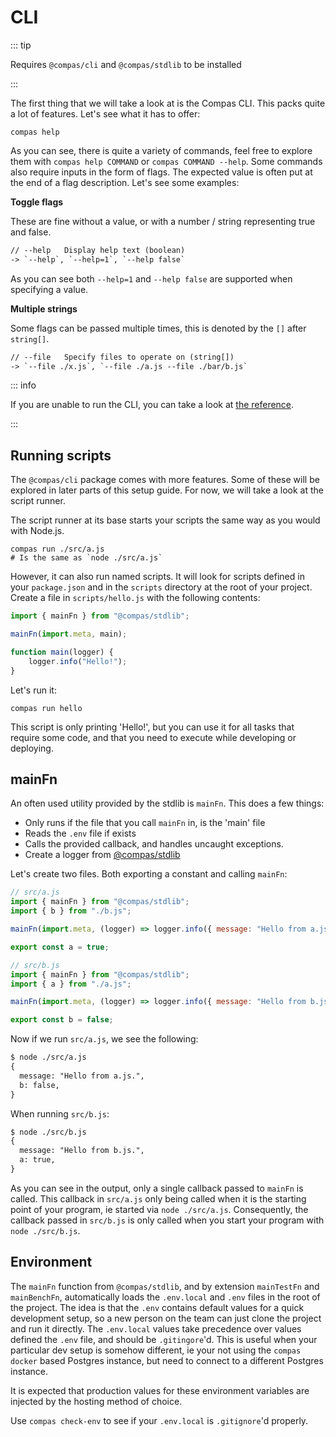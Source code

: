 # CLI

::: tip

Requires `@compas/cli` and `@compas/stdlib` to be installed

:::

The first thing that we will take a look at is the Compas CLI. This packs quite a lot of
features. Let's see what it has to offer:

```shell
compas help
```

As you can see, there is quite a variety of commands, feel free to explore them with
`compas help COMMAND` or `compas COMMAND --help`. Some commands also require inputs in the
form of flags. The expected value is often put at the end of a flag description. Let's see
some examples:

**Toggle flags**

These are fine without a value, or with a number / string representing true and false.

```txt
// --help   Display help text (boolean)
-> `--help`, `--help=1`, `--help false`
```

As you can see both `--help=1` and `--help false` are supported when specifying a value.

**Multiple strings**

Some flags can be passed multiple times, this is denoted by the `[]` after `string[]`.

```txt
// --file   Specify files to operate on (string[])
-> `--file ./x.js`, `--file ./a.js --file ./bar/b.js`
```

::: info

If you are unable to run the CLI, you can take a look at
[the reference](/references/cli.html).

:::

## Running scripts

The `@compas/cli` package comes with more features. Some of these will be explored in
later parts of this setup guide. For now, we will take a look at the script runner.

The script runner at its base starts your scripts the same way as you would with Node.js.

```shell
compas run ./src/a.js
# Is the same as `node ./src/a.js`
```

However, it can also run named scripts. It will look for scripts defined in your
`package.json` and in the `scripts` directory at the root of your project. Create a file
in `scripts/hello.js` with the following contents:

```js
import { mainFn } from "@compas/stdlib";

mainFn(import.meta, main);

function main(logger) {
	logger.info("Hello!");
}
```

Let's run it:

```shell
compas run hello
```

This script is only printing 'Hello!', but you can use it for all tasks that require some
code, and that you need to execute while developing or deploying.

## mainFn

An often used utility provided by the stdlib is `mainFn`. This does a few things:

- Only runs if the file that you call `mainFn` in, is the 'main' file
- Reads the `.env` file if exists
- Calls the provided callback, and handles uncaught exceptions.
- Create a logger from [@compas/stdlib](/index.html#todo)

Let's create two files. Both exporting a constant and calling `mainFn`:

```js
// src/a.js
import { mainFn } from "@compas/stdlib";
import { b } from "./b.js";

mainFn(import.meta, (logger) => logger.info({ message: "Hello from a.js", b }));

export const a = true;

// src/b.js
import { mainFn } from "@compas/stdlib";
import { a } from "./a.js";

mainFn(import.meta, (logger) => logger.info({ message: "Hello from b.js.", a }));

export const b = false;
```

Now if we run `src/a.js`, we see the following:

```txt
$ node ./src/a.js
{
  message: "Hello from a.js.",
  b: false,
}
```

When running `src/b.js`:

```txt
$ node ./src/b.js
{
  message: "Hello from b.js.",
  a: true,
}
```

As you can see in the output, only a single callback passed to `mainFn` is called. This
callback in `src/a.js` only being called when it is the starting point of your program, ie
started via `node ./src/a.js`. Consequently, the callback passed in `src/b.js` is only
called when you start your program with `node ./src/b.js`.

## Environment

The `mainFn` function from `@compas/stdlib`, and by extension `mainTestFn` and
`mainBenchFn`, automatically loads the `.env.local` and `.env` files in the root of the
project. The idea is that the `.env` contains default values for a quick development
setup, so a new person on the team can just clone the project and run it directly. The
`.env.local` values take precedence over values defined the `.env` file, and should be
`.gitingore`'d. This is useful when your particular dev setup is somehow different, ie
your not using the `compas docker` based Postgres instance, but need to connect to a
different Postgres instance.

It is expected that production values for these environment variables are injected by the
hosting method of choice.

Use `compas check-env` to see if your `.env.local` is `.gitignore`'d properly.
